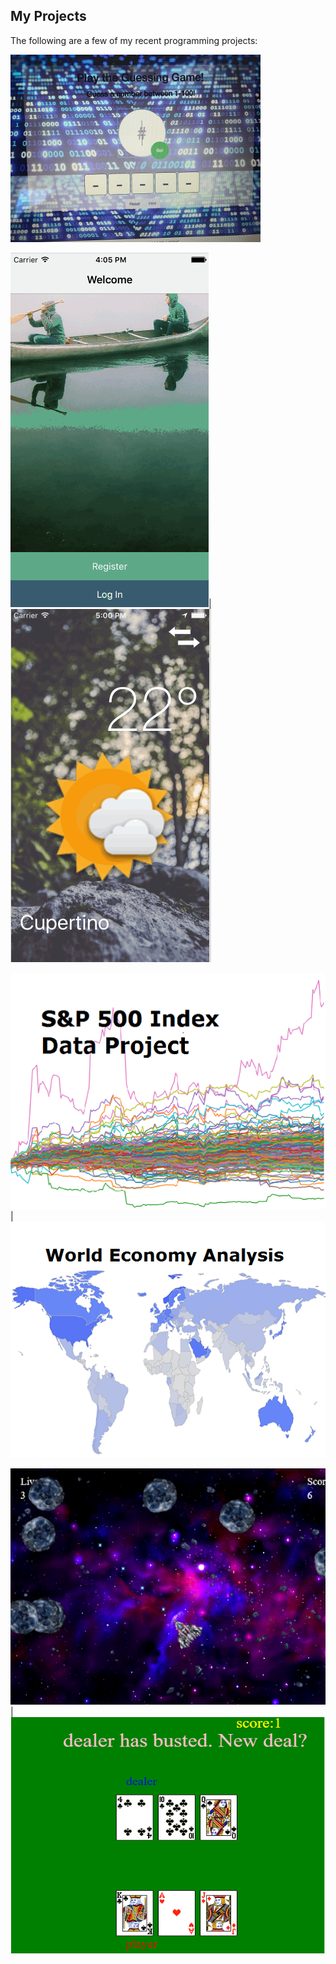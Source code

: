## My Projects

The following are a few of my recent programming projects:


[![](assets/guessANum.JPG)](https://github.com/pearlmiumiu/GuessingGame)

[![](assets/FlashChat.png)](https://github.com/pearlmiumiu/personal-chat-app)|[![](assets/weather.png)](https://github.com/pearlmiumiu/Weather-APP)

[![](assets/spx500.png)](https://github.com/pearlmiumiu/spx500_data_project)|[![](assets/world.png)](https://github.com/pearlmiumiu/world_economic_data_analysis)

[![](assets/space_ship.png)](http://www.codeskulptor.org/#user42_rpXmgbVwPN_1.py)|[![](assets/blackjack.png)](http://www.codeskulptor.org/#user42_4Zo1t6ZnSe_0.py)